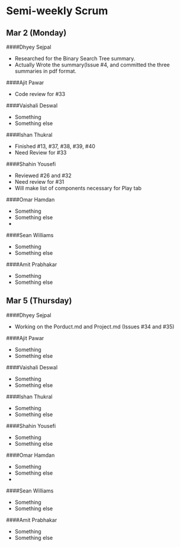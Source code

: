 # Semi-weekly Scrum

## Mar 2 (Monday)

####Dhyey Sejpal

* Researched for the Binary Search Tree summary.
* Actually Wrote the summary(Issue #4, and committed the three summaries in pdf format. 

####Ajit Pawar

* Code review for #33

####Vaishali Deswal

* Something
* Something else

####Ishan Thukral

* Finished #13, #37, #38, #39, #40
* Need Review for #33

####Shahin Yousefi

* Reviewed #26 and #32
* Need review for #31
* Will make list of components necessary for Play tab

####Omar Hamdan

* Something
* Something else
* 
####Sean Williams

* Something
* Something else

####Amit Prabhakar

* Something
* Something else

## Mar 5 (Thursday)

####Dhyey Sejpal

* Working on the Porduct.md and Project.md (Issues #34 and #35)

####Ajit Pawar

* Something
* Something else

####Vaishali Deswal

* Something
* Something else

####Ishan Thukral

* Something
* Something else

####Shahin Yousefi

* Something
* Something else

####Omar Hamdan

* Something
* Something else
* 
####Sean Williams

* Something
* Something else

####Amit Prabhakar

* Something
* Something else

